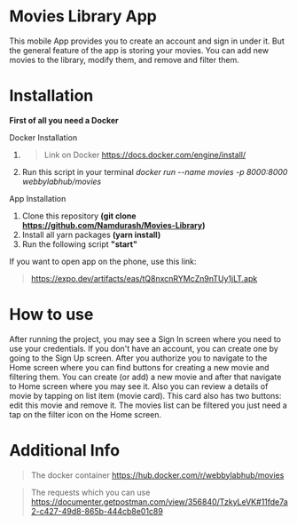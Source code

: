 # Movies Library App

This mobile App provides you to create an account and sign in under it.
But the general feature of the app is storing your movies.
You can add new movies to the library, modify them, and remove and filter them.

# Installation

**First of all you need a Docker**

Docker Installation
1. >Link on Docker https://docs.docker.com/engine/install/
2. Run this script in your terminal *docker run --name movies -p 8000:8000 webbylabhub/movies*

App Installation
1. Clone this repository **(git clone https://github.com/Namdurash/Movies-Library)**
2. Install all yarn packages **(yarn install)**
3. Run the following script **"start"**

If you want to open app on the phone, use this link:
> https://expo.dev/artifacts/eas/tQ8nxcnRYMcZn9nTUy1jLT.apk

# How to use

After running the project, you may see a Sign In screen where you need to use your credentials.
If you don't have an account, you can create one by going to the Sign Up screen.
After you authorize you to navigate to the Home screen where you can find buttons for creating a new movie and filtering them.
You can create (or add) a new movie and after that navigate to Home screen where you may see it.
Also you can review a details of movie by tapping on list item (movie card). This card also has two buttons: edit this movie and remove it.
The movies list can be filtered you just need a tap on the filter icon on the Home screen.

# Additional Info

>The docker container https://hub.docker.com/r/webbylabhub/movies

>The requests which you can use https://documenter.getpostman.com/view/356840/TzkyLeVK#11fde7a2-c427-49d8-865b-444cb8e01c89
